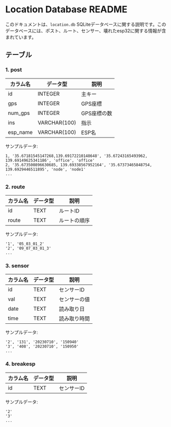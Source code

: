 
# Location Database README

このドキュメントは、`location.db` SQLiteデータベースに関する説明です。このデータベースには、ポスト、ルート、センサー、壊れたesp32に関する情報が含まれています。

## テーブル

### 1. post

| カラム名   | データ型        | 説明                                |
|------------|-----------------|-------------------------------------|
| id         | INTEGER        | 主キー                              |
| gps        | INTEGER        | GPS座標                             |
| num_gps    | INTEGER        | GPS座標の数                         |
| ins        | VARCHAR(100)   | 指示                               |
| esp_name   | VARCHAR(100)   | ESP名                               |

サンプルデータ:
```
1, '35.67181545147268,139.69172210148648', '35.67243165493962, 139.69149625341186', 'office', 'office'
2, '35.673500896630685, 139.69338567952164', '35.67373465848754, 139.6929446511895', 'node', 'node1'
...
```

### 2. route

| カラム名 | データ型   | 説明           |
|----------|------------|----------------|
| id       | TEXT       | ルートID      |
| route    | TEXT       | ルートの順序  |

サンプルデータ:
```
'1', '05_03_01_2'
'2', '09_07_03_01_3'
...
```

### 3. sensor

| カラム名 | データ型   | 説明          |
|----------|------------|--------------|
| id       | TEXT       | センサーID   |
| val      | TEXT       | センサーの値 |
| date     | TEXT       | 読み取り日   |
| time     | TEXT       | 読み取り時間 |

サンプルデータ:
```
'2', '131', '20230710', '150940'
'3', '408', '20230710', '150950'
...
```
### 4. breakesp

| カラム名 | データ型   | 説明          |
|----------|------------|--------------|
| id       | TEXT       | センサーID   |


サンプルデータ:
```
'2'
'3'
...
```
